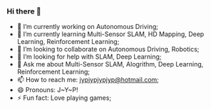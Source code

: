 ### Hi there 👋

<!--
**jypjypjypjyp/jypjypjypjyp** is a ✨ _special_ ✨ repository because its `README.md` (this file) appears on your GitHub profile.

Here are some ideas to get you started:
-->

- 🔭 I’m currently working on Autonomous Driving;
- 🌱 I’m currently learning Multi-Sensor SLAM, HD Mapping, Deep Learning, Reinforcement Learning;
- 👯 I’m looking to collaborate on Autonomous Driving, Robotics;
- 🤔 I’m looking for help with SLAM, Deep Learning;
- 💬 Ask me about Multi-Sensor SLAM, Alogrithm, Deep Learning, Reinforcement Learning;
- 📫 How to reach me: jypjypjypjyp@hotmail.com;
- 😄 Pronouns: J~Y~P!
- ⚡ Fun fact: Love playing games;

